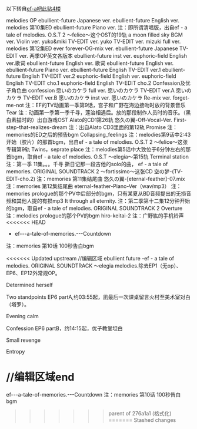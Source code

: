 以下转自[ef-a吧此贴4楼](https://tieba.baidu.com/p/1581639304?see_lz=1)

melodies OP
ebullient-future Japanese ver.
ebullient-future English ver.
melodies 第10集ED
ebullient-future Piano ver.
注：即所谓清唱版，出自ef - a tale of melodies. O.S.T 2 ～felice～这个OST的19轨
a moon filled sky
BGM ver.
Violin ver.
yuko&miki TV-EDIT ver.
yuko TV-EDIT ver.
mizuki full ver.
melodies 第12集ED
ever forever-OG-mix ver.
ebullient-future Japanese TV-EDIT ver.
两季OP英文各版本
ebullient-future inst ver.
euphoric-field English ver.歌词
ebullient-future English ver. 歌词
ebullient-future English ver.
ebullient-future Piano ver.
ebullient-future English TV-EDIT ver.1
ebullient-future English TV-EDIT ver.2
euphoric-field English ver.
euphoric-field English TV-EDIT cho.1
euphoric-field English TV-EDIT cho.2
Confession及优子角色曲
confession
愿いのカケラ full ver.
愿いのカケラ TV-EDIT ver.A
愿いのカケラ TV-EDIT ver.B
愿いのカケラ inst ver.
愿いのカケラ Re-mix ver.
forget-me-not
注：EF的TV动画第一季第9话，宫子和广野在海边接吻时放的背景音乐
Tear
注：动画第一季第一季千寻，莲治相遇后。放的那段制作人员时的音乐。（黑白素描时的）出自游戏OST Alato的CD1第26轨
悠久の翼-Off-Vocal-Ver.
First-step-that-realizes-dream
注：出自Alato CD3里面的第12轨
Promise
注：memories的ED之后的预告bgm
Collapsing_feelings
注：melodies第9话中2:43开始（胶片）的那首bgm，出自ef - a tale of melodies. O.S.T 2 ～felice～这张专辑第9轨
Twins，seprate place
注：melodies第5话中大致位于6分钟左右的那首bgm，取自ef - a tale of melodies. O.S.T ～elegia～第15轨
Terminal station
注：第一季 11集。。。千寻 撕日记那一段吉他的solo的曲， ef - a tale of memories. ORIGINAL SOUNDTRACK 2 ～fortissimo～这张CD
空の梦-(TV-EDIT-cho.2)
注：memories 第11集结尾曲
悠久の翼-[eternal-feather]-07.mix
注：memories 第12集结尾曲
eternal-feather-Piano-Ver（wav/mp3）
注：memories prologue的那个PV中后部分的bgm，只有某夏从BD音频提出的无损音频和其他人提的有损mp3
It through all eternity.
注：第二季第十二集12分钟开始的bgm，取自ef - a tale of melodies. ORIGINAL SOUNDTRACK 2
Overture
注：melodies prologue的那个PV的bgm
hiro-keitai-2
注：广野紘的手机铃声
<<<<<<< HEAD

- ef---a-tale-of-memories.---Countdown

注：memories 第10话 100秒告白bgm

<<<<<<< Updated upstream
//编辑区域
ebullient future -ef - a tale of melodies. ORIGINAL SOUNDTRACK ～elegia
melodies.除去EP1（无op）、EP6、EP12外常规OP。

Determined herself

Two standpoints
EP6 partA,约03:55起，凪最后一次课桌留言火村至美术室对白（塔罗）。

Evening calm

Confession
EP6 partB，约14:15起，优子教堂坦白

Small revenge

Entropy

//编辑区域end
=======
ef---a-tale-of-memories.---Countdown
注：memories 第10话 100秒告白bgm
>>>>>>> parent of 276a1a1 (格式化)
=======
>>>>>>> Stashed changes
